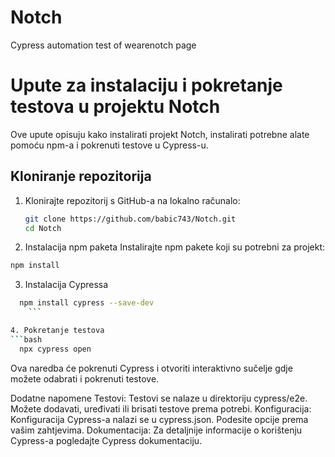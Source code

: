 # Notch

Cypress automation test of wearenotch page

# Upute za instalaciju i pokretanje testova u projektu Notch

Ove upute opisuju kako instalirati projekt Notch, instalirati potrebne alate pomoću npm-a i pokrenuti testove u Cypress-u.

## Kloniranje repozitorija

1. Klonirajte repozitorij s GitHub-a na lokalno računalo:

   ```bash
   git clone https://github.com/babic743/Notch.git
   cd Notch

   ```

2. Instalacija npm paketa
   Instalirajte npm pakete koji su potrebni za projekt:

```bash
npm install
```

3. Instalacija Cypressa

````bash
  npm install cypress --save-dev
    ```

4. Pokretanje testova
```bash
  npx cypress open
````

Ova naredba će pokrenuti Cypress i otvoriti interaktivno sučelje gdje možete odabrati i pokrenuti testove.

Dodatne napomene
Testovi: Testovi se nalaze u direktoriju cypress/e2e. Možete dodavati, uređivati ili brisati testove prema potrebi.
Konfiguracija: Konfiguracija Cypress-a nalazi se u cypress.json. Podesite opcije prema vašim zahtjevima.
Dokumentacija: Za detaljnije informacije o korištenju Cypress-a pogledajte Cypress dokumentaciju.

```

```
